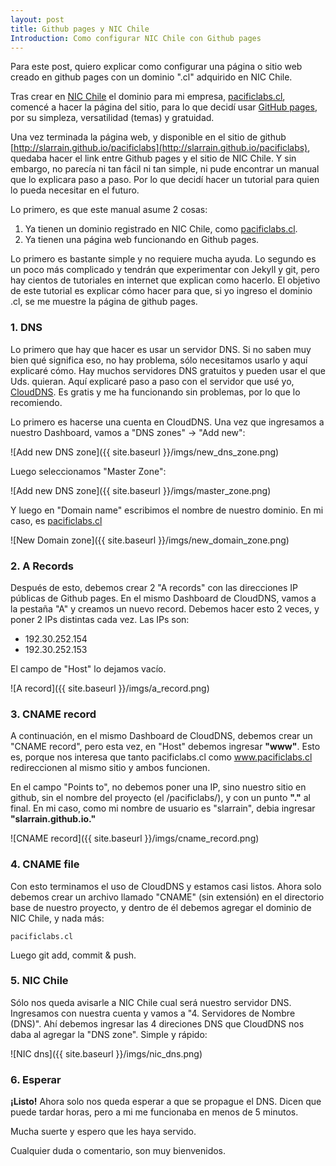 ```yaml
---
layout: post
title: Github pages y NIC Chile
Introduction: Como configurar NIC Chile con Github pages
---
```

Para este post, quiero explicar como configurar una página o sitio web creado en github pages con un dominio ".cl" adquirido en NIC Chile.


Tras crear en [NIC Chile](http://nic.cl) el dominio para mi empresa, [pacificlabs.cl](http://pacificlabs.cl), comencé a hacer la página del sitio, para lo que decidí usar [GitHub pages](https://pages.github.com/), por su simpleza, versatilidad (temas) y gratuidad.

Una vez terminada la página web, y disponible en el sitio de github [http://slarrain.github.io/pacificlabs](http://slarrain.github.io/pacificlabs), quedaba hacer el link entre Github pages y el sitio de NIC Chile. Y sin embargo, no parecía ni tan fácil ni tan simple, ni pude encontrar un manual que lo explicara paso a paso. Por lo que decidí hacer un tutorial para quien lo pueda necesitar en el futuro.

Lo primero, es que este manual asume 2 cosas:

1. Ya tienen un dominio registrado en NIC Chile, como [pacificlabs.cl](http://pacificlabs.cl).
2. Ya tienen una página web funcionando en Github pages.

Lo primero es bastante simple y no requiere mucha ayuda. Lo segundo es un poco más complicado y tendrán que experimentar con Jekyll y git, pero hay cientos de tutoriales en internet que explican como hacerlo. El objetivo de este tutorial es explicar cómo hacer para que, si yo ingreso el dominio .cl, se me muestre la página de github pages.

### 1. DNS

Lo primero que hay que hacer es usar un servidor DNS. Si no saben muy bien qué significa eso, no hay problema, sólo necesitamos usarlo y aquí explicaré cómo. Hay muchos servidores DNS gratuitos y pueden usar el que Uds. quieran. Aquí explicaré paso a paso con el servidor que usé yo, [CloudDNS](https://www.cloudns.net/). Es gratis y me ha funcionando sin problemas, por lo que lo recomiendo.

Lo primero es hacerse una cuenta en CloudDNS. Una vez que ingresamos a nuestro Dashboard, vamos a "DNS zones" -> "Add new":

![Add new DNS zone]({{ site.baseurl }}/imgs/new_dns_zone.png)


Luego seleccionamos "Master Zone":

![Add new DNS zone]({{ site.baseurl }}/imgs/master_zone.png)


Y luego en "Domain name" escribimos el nombre de nuestro dominio. En mi caso, es [pacificlabs.cl](http://pacificlabs.cl)

![New Domain zone]({{ site.baseurl }}/imgs/new_domain_zone.png)

### 2. A Records

Después de esto, debemos crear 2 "A records" con las direcciones IP públicas de Github pages.
En el mismo Dashboard de CloudDNS, vamos a la pestaña "A" y creamos un nuevo record. Debemos hacer esto 2 veces, y poner 2 IPs distintas cada vez. Las IPs son:
- 192.30.252.154
- 192.30.252.153

El campo de "Host" lo dejamos vacío.

![A record]({{ site.baseurl }}/imgs/a_record.png)

### 3. CNAME record

A continuación, en el mismo Dashboard de CloudDNS, debemos crear un "CNAME record", pero esta vez, en "Host" debemos ingresar __"www"__. Esto es, porque nos interesa que tanto pacificlabs.cl como www.pacificlabs.cl redireccionen al mismo sitio y ambos funcionen.

En el campo "Points to", no debemos poner una IP, sino nuestro sitio en github, sin el nombre del proyecto (el /pacificlabs/), y con un punto __"."__ al final. En mi caso, como mi nombre de usuario es "slarrain", debia ingresar __"slarrain.github.io."__

![CNAME record]({{ site.baseurl }}/imgs/cname_record.png)

### 4. CNAME file

Con esto terminamos el uso de CloudDNS y estamos casi listos. Ahora solo debemos crear un archivo llamado "CNAME" (sin extensión) en el directorio base de nuestro proyecto, y dentro de él debemos agregar el dominio de NIC Chile, y nada más:

`pacificlabs.cl`

Luego git add, commit & push.

### 5. NIC Chile

Sólo nos queda avisarle a NIC Chile cual será nuestro servidor DNS. Ingresamos con nuestra cuenta y vamos a "4. Servidores de Nombre (DNS)". Ahí debemos ingresar las 4 direciones DNS que CloudDNS nos daba al agregar la "DNS zone". Simple y rápido:

![NIC dns]({{ site.baseurl }}/imgs/nic_dns.png)

### 6. Esperar

__¡Listo!__ Ahora solo nos queda esperar a que se propague el DNS. Dicen que puede tardar horas, pero a mi me funcionaba en menos de 5 minutos.

Mucha suerte y espero que les haya servido.

Cualquier duda o comentario, son muy bienvenidos.

[//]: # (Buena parte de la información fue sacada de -como no- stackoverflow: http://stackoverflow.com/questions/9082499/custom-domain-for-github-project-pages)
